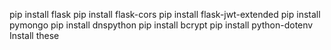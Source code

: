 pip install flask
pip install flask-cors
pip install flask-jwt-extended
pip install pymongo
pip install dnspython
pip install bcrypt
pip install python-dotenv
Install these 

